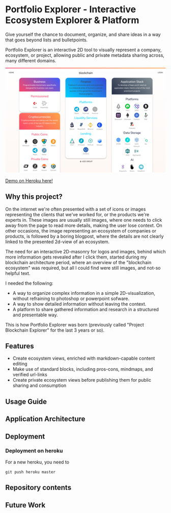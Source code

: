 # Portfolio Explorer - Interactive Ecosystem Explorer & Platform

Give yourself the chance to document, organize, and share ideas in a way that goes beyond lists and bulletpoints.

Portfolio Explorer is an interactive 2D tool to visually represent a company, ecosystem, or project, allowing public and private metadata sharing across, many different domains.

![](./docs/screenshot.png)

[Demo on Heroku here!](https://blockchain--ecosystem-explorer.herokuapp.com/)

## Why this project?

On the internet we're often presented with a set of icons or images representing the clients that we've worked for, or the products we're experts in.
These images are usually still images, where one needs to click away from the page to read more details, making the user lose context.
On other occasions, the image representing an ecosystem of companies or products, is followed by a boring blogpost, where the details are not clearly linked to the presented 2d-view of an ecosystem.

The need for an interactive 2D-masonry for logos and images, behind which more information gets revealed after I click them, started during my blockchain architecture period, where an overview of the "blockchain ecosystem" was required, but all I could find were still images, and not-so helpful text.

I needed the following:
- A way to organize complex information in a simple 2D-visualization, without refraining to photoshop or powerpoint sofware.
- A way to show detailed information without leaving the context.
- A platform to share gathered information and research in a structured and presentable way.

This is how Portfolio Explorer was born (previously called "Project Blockchain Explorer" for the last 3 years or so).


## Features

+ Create ecosystem views, enriched with markdown-capable content editing
+ Make use of standard blocks, including pros-cons, mindmaps, and verified url-links
+ Create private ecosystem views before publishing them for public sharing and consumption


## Usage Guide



## Application Architecture




## Deployment





### Deployment on heroku

For a new heroku, you need to 

~~~
git push heroku master
~~~



## Repository contents




## Future Work



